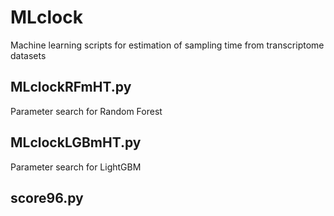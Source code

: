 # MLclock
Machine learning scripts for estimation of sampling time from transcriptome datasets

## MLclockRFmHT.py
Parameter search for Random Forest

## MLclockLGBmHT.py
Parameter search for LightGBM

## score96.py

